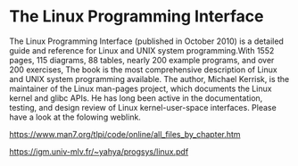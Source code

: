 # The Linux Programming Interface

The Linux Programming Interface (published in October 2010) is a detailed guide and 
reference for Linux and UNIX system programming.With 1552 pages, 115 diagrams, 88 
tables, nearly 200 example programs, and over 200 exercises, The book is the most 
comprehensive description of Linux and UNIX system programming available. The author,
Michael Kerrisk, is the maintainer of the Linux man-pages project, which documents 
the Linux kernel and glibc APIs. He has long been active in the documentation, testing,
and design review of Linux kernel-user-space interfaces. Please have a look at the 
folowing weblink. 

https://www.man7.org/tlpi/code/online/all_files_by_chapter.htm

https://igm.univ-mlv.fr/~yahya/progsys/linux.pdf
